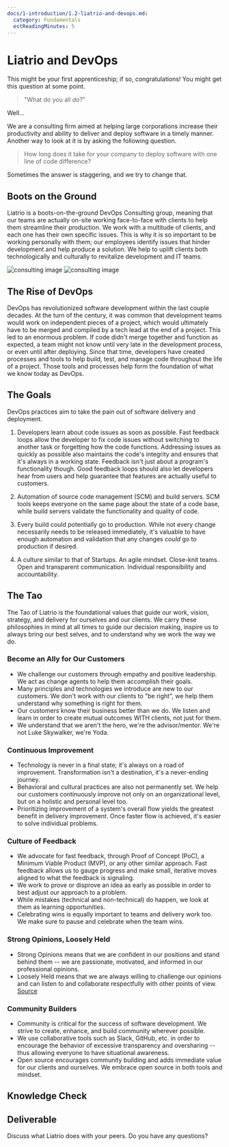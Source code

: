 ```yaml
---
docs/1-introduction/1.2-liatrio-and-devops.md:
  category: Fundamentals
  estReadingMinutes: 5
---
```



# Liatrio and DevOps

This might be your first apprenticeship; if so, congratulations! You might get this question at some point.

> "What do you all _do_?"

Well...

We are a consulting firm aimed at helping large corporations increase their productivity and ability to deliver and deploy software in a timely manner. Another way to look at it is by asking the following question.

> How long does it take for your company to deploy software with one line of code difference?

Sometimes the answer is staggering, and we try to change that.

## Boots on the Ground

Liatrio is a boots-on-the-ground DevOps Consulting group, meaning that our teams are actually on-site working face-to-face with clients to help them streamline their production. We work with a multitude of clients, and each one has their own specific issues. This is why it is so important to be working personally with them; our employees identify issues that hinder development and help produce a solution. We help to uplift clients both technologically and culturally to revitalize development and IT teams.

![consulting image](img1/consulting_light.svg ':size=150x150 :class=light-mode-icon :alt= consulting image; light mode')
![consulting image](img1/consulting_dark.svg ':size=150x150 :class=dark-mode-icon :alt= consulting image; dark mode')

## The Rise of DevOps

DevOps has revolutionized software development within the last couple decades. At the turn of the century, it was common that development teams would work on independent pieces of a project, which would ultimately have to be merged and compiled by a tech lead at the end of a project. This led to an enormous problem. If code didn't merge together and function as expected, a team might not know until very late in the development process, or even until after deploying. Since that time, developers have created processes and tools to help build, test, and manage code throughout the life of a project. Those tools and processes help form the foundation of what we know today as DevOps.

## The Goals

DevOps practices aim to take the pain out of software delivery and deployment.

1) Developers learn about code issues as soon as possible. Fast feedback loops allow the developer to fix code issues without switching to another task or forgetting how the code functions. Addressing issues as quickly as possible also maintains the code's integrity and ensures that it's always in a working state. Feedback isn't just about a program's functionality though. Good feedback loops should also let developers hear from users and help guarantee that features are actually useful to customers.

2) Automation of source code management (SCM) and build servers. SCM tools keeps everyone on the same page about the state of a code base, while build servers validate the functionality and quality of code.

3) Every build could potentially go to production. While not every change necessarily needs to be released immediately, it's valuable to have enough automation and validation that any changes _could_ go to production if desired.

4) A culture similar to that of Startups. An agile mindset. Close-knit teams. Open and transparent communication. Individual responsibility and accountability.

## The Tao

The Tao of Liatrio is the foundational values that guide our work, vision, strategy, and delivery for ourselves and our clients. We carry these philosophies in mind at all times to guide our decision making, inspire us to always bring our best selves, and to understand why we work the way we do.

### Become an Ally for Our Customers

- We challenge our customers through empathy and positive leadership. We act as change agents to help them accomplish their goals.
- Many principles and technologies we introduce are new to our customers. We don't work with our clients to "be right", we help them understand why something is right for them.
- Our customers know their business better than we do. We listen and learn in order to create mutual outcomes WITH clients, not just for them.
- We understand that we aren't the hero, we're the advisor/mentor. We're not Luke Skywalker, we're Yoda.

### Continuous Improvement

- Technology is never in a final state; it's always on a road of improvement. Transformation isn't a destination, it's a never-ending journey.
- Behavioral and cultural practices are also not permanently set. We help our customers continuously improve not only on an organizational level, but on a holistic and personal level too.
- Prioritizing improvement of a system's overall flow yields the greatest benefit in delivery improvement. Once faster flow is achieved, it's easier to solve individual problems.

### Culture of Feedback

- We advocate for fast feedback, through Proof of Concept (PoC), a Minimum Viable Product (MVP), or any other similar approach. Fast feedback allows us to gauge progress and make small, iterative moves aligned to what the feedback is signaling.
- We work to prove or disprove an idea as early as possible in order to best adjust our approach to a problem.
- While mistakes (technical and non-technical) do happen, we look at them as learning opportunities.
- Celebrating wins is equally important to teams and delivery work too. We make sure to pause and celebrate when the team wins.

### Strong Opinions, Loosely Held

- Strong Opinions means that we are confident in our positions and stand behind them -- we are passionate, motivated, and informed in our professional opinions.‍
- Loosely Held means that we are always willing to challenge our opinions and can listen to and collaborate respectfully with other points of view. [Source](https://bobsutton.typepad.com/my_weblog/2006/07/strong_opinions.html)

### Community Builders

- Community is critical for the success of software development. We strive to create, enhance, and build community wherever possible.
- We use collaborative tools such as Slack, GitHub, etc. in order to encourage the behavior of excessive transparency and oversharing -- thus allowing everyone to have situational awareness.
- Open source encourages community building and adds immediate value for our clients and ourselves. We embrace open source in both tools and mindset.


## Knowledge Check

<div class="quizdown">
    <div id="chapter-1/1.2/liatrio-tao-quiz.js" ></div>
</div>

## Deliverable

Discuss what Liatrio does with your peers. Do you have any questions?
